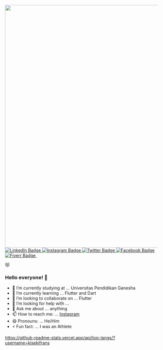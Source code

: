 <div id="header" align="center">
  <img src="https://c.tenor.com/Xb5VBnJ7IxEAAAAC/karafuru.gif" width="800"/>
</div>



<div id="badges">
  <a href="https://www.linkedin.com/in/agisnafransisco/">
    <img src="https://img.shields.io/badge/LinkedIn-blue?style=for-the-badge&logo=linkedin&logoColor=white" alt="LinkedIn Badge"/>
  </a>
  <a href="instagram.com/agisnafransisco">
    <img src="https://img.shields.io/badge/Instagram-E4405F?style=for-the-badge&logo=instagram&logoColor=white" alt="Instagram Badge"/>
  </a>
  <a href="twitter.com/agisnafransisco">
    <img src="https://img.shields.io/badge/Twitter-blue?style=for-the-badge&logo=twitter&logoColor=white" alt="Twitter Badge"/>
  </a>
  <a href="facebook.com/kisekifrans">
    <img src="https://img.shields.io/badge/Facebook-1877F2?style=for-the-badge&logo=facebook&logoColor=white" alt="Facebook Badge"/>
  </a>
  <a href="fiverr.com/putuagisna">
    <img src="https://img.shields.io/badge/fiverr-1DBF73?style=for-the-badge&logo=fiverr&logoColor=white" alt="Fiverr Badge"/>
  </a>
  <a href="">
    <img src="" alt=""/> 
  </a>
</div>
 
 


:heart_eyes_cat:

### Hello everyone! 👋



- 🔭 I’m currently studying at ... Universitas Pendidikan Ganesha
- 🌱 I’m currently learning ... Flutter and Dart
- 👯 I’m looking to collaborate on ... Flutter 
- 🤔 I’m looking for help with ... 
- 💬 Ask me about ... anything
- 📫 How to reach me: ... [Instagram](instagram.com/agisnafransisco)
- 😄 Pronouns: ... He/Him
- ⚡ Fun fact: ... I was an Athlete


https://github-readme-stats.vercel.app/api/top-langs/?username=kisekifrans
